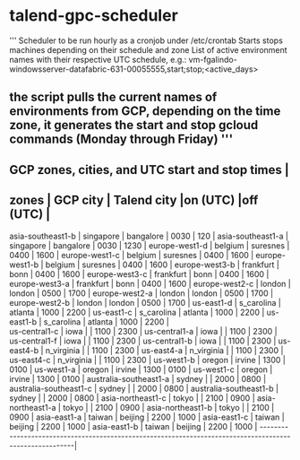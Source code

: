 # talend-gpc-scheduler

'''
Scheduler to be run hourly as a cronjob under /etc/crontab
Starts stops machines depending on their schedule and zone
List of active environment names with their respective UTC schedule, e.g.:
vm-fgalindo-windowsserver-datafabric-631-00055555,start;stop;<active_days>

the script pulls the current names of environments from GCP,
depending on the time zone, it generates the start and stop
gcloud commands (Monday through Friday)
'''
---------------------------------------------------------------------------------------------------------
GCP zones, cities, and UTC start and stop times								|
---------------------------------------------------------------------------------------------------------
zones			|	GCP city	|	Talend city	|on (UTC)	|off (UTC)	|
---------------------------------------------------------------------------------------------------------
asia-southeast1-b	|	singapore	|	bangalore	|	0030	|	120  	|
asia-southeast1-a	|	singapore	|	bangalore	|	0030	|	1230  	|
europe-west1-d	        |	belgium		|	suresnes	|	0400	|	1600  	|
europe-west1-c		|	belgium		|	suresnes	|	0400	|	1600  	|
europe-west1-b		|	belgium		|	suresnes	|	0400	|	1600  	|
europe-west3-b		|	frankfurt	|	bonn		|	0400	|	1600	|
europe-west3-c		|	frankfurt	|	bonn		|	0400	|	1600  	|
europe-west3-a		|	frankfurt	|	bonn		|	0400	|	1600  	|
europe-west2-c		|	london		|	london		|	0500	|	1700  	|
europe-west2-a		|	london		|	london		|	0500	|	1700  	|
europe-west2-b		|	london		|	london		|	0500	|	1700  	|
us-east1-d		|	s_carolina	|	atlanta		|	1000	|	2200  	|
us-east1-c		|	s_carolina	|	atlanta		|	1000	|	2200  	|
us-east1-b 	   	|	s_carolina	|	atlanta		|	1000	|	2200  	|		
us-central1-c		|	iowa		|	           	|	1100	|	2300  	|
us-central1-a		|	iowa		|			|	1100	|	2300  	|
us-central1-f		|	iowa		|			|	1100	|	2300  	|
us-central1-b		|	iowa		|		        |	1100	|	2300  	|
us-east4-b		|	n_virginia	|			|	1100	|	2300  	|
us-east4-a		|	n_virginia	|	     		|	1100	|	2300  	|
us-east4-c		|	n_virginia	|			|	1100	|	2300  	|
us-west1-b		|	oregon		|	irvine		|	1300	|	0100  	|
us-west1-a		|    	oregon		|	irvine		|	1300	|	0100  	|
us-west1-c		|    	oregon		|	irvine		|	1300	|	0100  	|
australia-southeast1-a	|	sydney		|			|	2000	|	0800  	|
australia-southeast1-c	|	sydney		|			|	2000	|	0800	|
australia-southeast1-b	|	sydney		|			|	2000	|	0800	|
asia-northeast1-c	|	tokyo		|			|	2100	|	0900	|
asia-northeast1-a	|	tokyo		|			|	2100	|	0900	|
asia-northeast1-b	|	tokyo		|			|	2100	|	0900	|
asia-east1-a		|   	taiwan		|	beijing         |	2200	|	1000	|
asia-east1-c		|    	taiwan		|	beijing         |	2200	|	1000	|
asia-east1-b          	|    	taiwan		|	beijing         |	2200	|	1000	|
--------------------------------------------------------------------------------------------------------|

